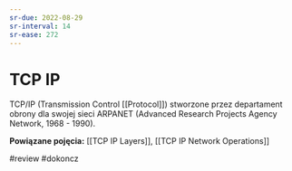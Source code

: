 ```yaml
---
sr-due: 2022-08-29
sr-interval: 14
sr-ease: 272
---
```


# TCP IP
TCP/IP (Transmission Control [[Protocol]]) stworzone przez departament obrony dla swojej sieci ARPANET (Advanced Research Projects Agency Network, 1968 - 1990). 

**Powiązane pojęcia:**
[[TCP IP Layers]], [[TCP IP Network Operations]]

#review 
#dokoncz